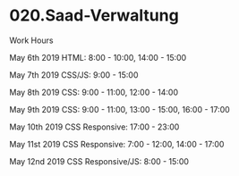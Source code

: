 # 020.Saad-Verwaltung

Work Hours

May 6th 2019
	HTML: 8:00 - 10:00, 14:00 - 15:00

May 7th 2019
	CSS/JS: 9:00 - 15:00

May 8th 2019
	CSS: 9:00 - 11:00, 12:00 - 14:00
	
May 9th 2019
	CSS: 9:00 - 11:00, 13:00 - 15:00, 16:00 - 17:00

May 10th 2019
	CSS Responsive: 17:00 - 23:00

May 11st 2019
	CSS Responsive: 7:00 - 12:00, 14:00 - 17:00

May 12nd 2019
	CSS Responsive/JS: 8:00 - 15:00